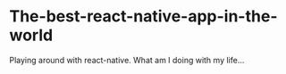 # The-best-react-native-app-in-the-world
Playing around with react-native. What am I doing with my life...
